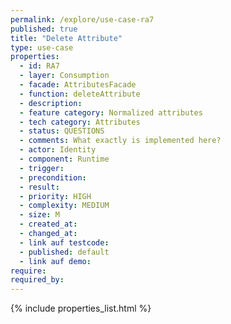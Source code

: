 ```yaml
---
permalink: /explore/use-case-ra7
published: true
title: "Delete Attribute"
type: use-case
properties:
  - id: RA7
  - layer: Consumption
  - facade: AttributesFacade
  - function: deleteAttribute
  - description:
  - feature category: Normalized attributes
  - tech category: Attributes
  - status: QUESTIONS
  - comments: What exactly is implemented here?
  - actor: Identity
  - component: Runtime
  - trigger:
  - precondition:
  - result:
  - priority: HIGH
  - complexity: MEDIUM
  - size: M
  - created_at:
  - changed_at:
  - link auf testcode:
  - published: default
  - link auf demo:
require:
required_by:
---
```


{% include properties_list.html %}

